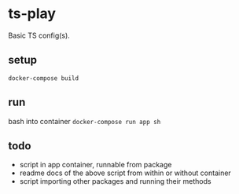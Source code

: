 # ts-play

Basic TS config(s).

## setup

`docker-compose build`

## run

bash into container `docker-compose run app sh`

## todo

- script in app container, runnable from package
- readme docs of the above script from within or without container
- script importing other packages and running their methods
